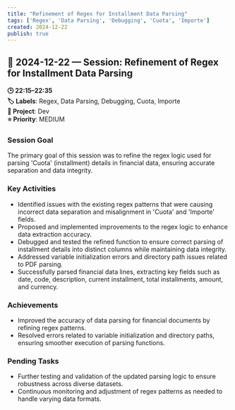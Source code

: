 ```yaml
---
title: "Refinement of Regex for Installment Data Parsing"
tags: ['Regex', 'Data Parsing', 'Debugging', 'Cuota', 'Importe']
created: 2024-12-22
publish: true
---
```


## 📅 2024-12-22 — Session: Refinement of Regex for Installment Data Parsing

**🕒 22:15–22:35**  
**🏷️ Labels**: Regex, Data Parsing, Debugging, Cuota, Importe  
**📂 Project**: Dev  
**⭐ Priority**: MEDIUM  


### Session Goal
The primary goal of this session was to refine the regex logic used for parsing 'Cuota' (installment) details in financial data, ensuring accurate separation and data integrity.

### Key Activities
- Identified issues with the existing regex patterns that were causing incorrect data separation and misalignment in 'Cuota' and 'Importe' fields.
- Proposed and implemented improvements to the regex logic to enhance data extraction accuracy.
- Debugged and tested the refined function to ensure correct parsing of installment details into distinct columns while maintaining data integrity.
- Addressed variable initialization errors and directory path issues related to PDF parsing.
- Successfully parsed financial data lines, extracting key fields such as date, code, description, current installment, total installments, amount, and currency.

### Achievements
- Improved the accuracy of data parsing for financial documents by refining regex patterns.
- Resolved errors related to variable initialization and directory paths, ensuring smoother execution of parsing functions.

### Pending Tasks
- Further testing and validation of the updated parsing logic to ensure robustness across diverse datasets.
- Continuous monitoring and adjustment of regex patterns as needed to handle varying data formats.
